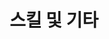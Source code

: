 ---
title: 스킬 및 기타
type: landing

sections:   
  - block: resume-skills
    content:
      title: 스킬 및 취미
      username: profile
    design:
      show_skill_percentage: false
  - block: resume-languages
    content:
      title: 언어
      username: profile
---
